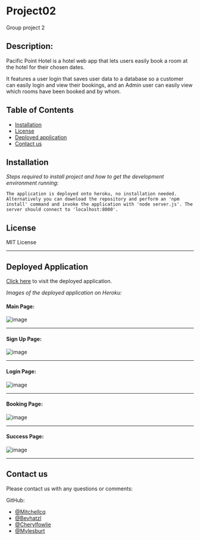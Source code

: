 # Project02

Group project 2

## Description:

Pacific Point Hotel is a hotel web app that lets users easily book a room at the hotel for their chosen dates.

It features a user login that saves user data to a database so a customer can easily login and view their bookings, and an Admin user can easily view which rooms have been booked and by whom.

## Table of Contents
* [Installation](#installation)
* [License](#license)
* [Deployed application](#Deployed%20Application)
* [Contact us](#Contact%20us)

## Installation

*Steps required to install project and how to get the development environment running:*

    The application is deployed onto heroku, no installation needed. Alternatively you can download the repository and perform an 'npm install' command and invoke the application with 'node server.js'. The server should connect to 'localhost:8000'.

## License

MIT License

---

## Deployed Application

[Click here](https://guarded-river-60808.herokuapp.com/) to visit the deployed application.

*Images of the deployed application on Heroku:*

#### Main Page:

![image](https://user-images.githubusercontent.com/68998298/100318009-70cd1d80-3011-11eb-8a24-8027a113a69f.png)

---
#### Sign Up Page:
![image](https://user-images.githubusercontent.com/68998298/100318061-86dade00-3011-11eb-97cd-41d2477d5b41.png)

---
#### Login Page:
![image](https://user-images.githubusercontent.com/68998298/100318689-8ee74d80-3012-11eb-8a84-ad60deba9191.png)

---
#### Booking Page:
![image]()

---
#### Success Page:
![image]()

---

## Contact us

Please contact us with any questions or comments:

GitHub: 
* [@Mitchellcq](https://www.github.com/Mitchellcq)
* [@Bevhatzl](https://www.github.com/bevhatzl)
* [@Cherylfowlie](https://www.github.com/cherylfowlie)
* [@Mylesburt](https://www.github.com/mylesburt)